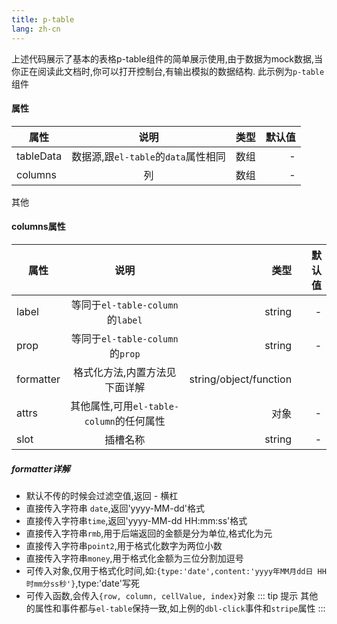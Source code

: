 ```yaml
---
title: p-table
lang: zh-cn
---
```



上述代码展示了基本的表格p-table组件的简单展示使用,由于数据为mock数据,当你正在阅读此文档时,你可以打开控制台,有输出模拟的数据结构.
此示例为`p-table`组件
#### 属性
| 属性| 说明|类型|默认值 |
| --- |:-----:| -----:| -----:
| tableData | 数据源,跟`el-table`的`data`属性相同 | 数组|-
| columns  | 列| 数组|-
其他
#### columns属性
| 属性| 说明|类型|默认值 |
| --- |:-----:| -----:| -----:
| label |  等同于`el-table-column`的`label`| string|-
| prop  | 等同于`el-table-column`的`prop`| string|-
| formatter  | 格式化方法,内置方法见下面详解| string/object/function| 
|attrs|其他属性,可用`el-table-column`的任何属性|对象|-|
|slot| 插槽名称|string|-|
##### formatter详解
- 默认不传的时候会过滤空值,返回 - 横杠
- 直接传入字符串 `date`,返回'yyyy-MM-dd'格式
- 直接传入字符串`time`,返回'yyyy-MM-dd HH:mm:ss'格式
- 直接传入字符串`rmb`,用于后端返回的金额是分为单位,格式化为元
- 直接传入字符串`point2`,用于格式化数字为两位小数
- 直接传入字符串`money`,用于格式化金额为三位分割加逗号
- 可传入对象,仅用于格式化时间,如:`{type:'date',content:'yyyy年MM月dd日 HH时mm分ss秒'}`,type:'date'写死
- 可传入函数,会传入`{row, column, cellValue, index}`对象
::: tip 提示
其他的属性和事件都与`el-table`保持一致,如上例的`dbl-click`事件和`stripe`属性
:::
